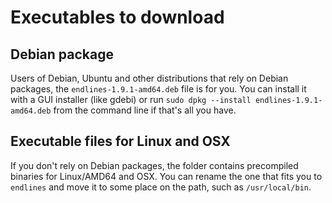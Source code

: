 # Executables to download


## Debian package

Users of Debian, Ubuntu and other distributions that rely on Debian packages, the `endlines-1.9.1-amd64.deb` file is for you. You can install it with a GUI installer (like gdebi) or run `sudo dpkg --install endlines-1.9.1-amd64.deb` from the command line if that's all you have.


## Executable files for Linux and OSX

If you don't rely on Debian packages, the folder contains precompiled binaries for Linux/AMD64 and OSX. You can rename the one that fits you to `endlines` and move it to some place on the path, such as `/usr/local/bin`.
